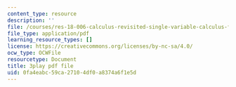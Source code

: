 ```yaml
---
content_type: resource
description: ''
file: /courses/res-18-006-calculus-revisited-single-variable-calculus-fall-2010/0fa4eabc59ca27104df0a8374a6f1e5d_Fe9DPXvt2ps.pdf
file_type: application/pdf
learning_resource_types: []
license: https://creativecommons.org/licenses/by-nc-sa/4.0/
ocw_type: OCWFile
resourcetype: Document
title: 3play pdf file
uid: 0fa4eabc-59ca-2710-4df0-a8374a6f1e5d
---
```

